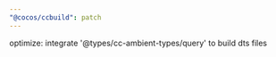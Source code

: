 ```yaml
---
"@cocos/ccbuild": patch
---
```


optimize: integrate '@types/cc-ambient-types/query' to build dts files

